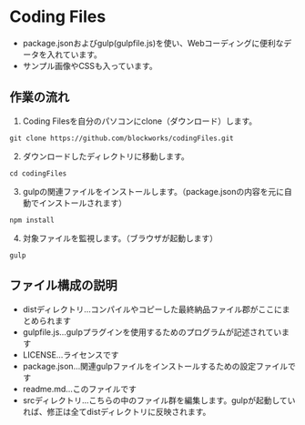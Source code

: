 # Coding Files

* package.jsonおよびgulp(gulpfile.js)を使い、Webコーディングに便利なデータを入れています。
* サンプル画像やCSSも入っています。

## 作業の流れ

1. Coding Filesを自分のパソコンにclone（ダウンロード）します。

``git clone https://github.com/blockworks/codingFiles.git``

2. ダウンロードしたディレクトリに移動します。

``cd codingFiles``

3. gulpの関連ファイルをインストールします。（package.jsonの内容を元に自動でインストールされます）

``npm install``

4. 対象ファイルを監視します。（ブラウザが起動します）

``gulp``


## ファイル構成の説明

* distディレクトリ…コンパイルやコピーした最終納品ファイル郡がここにまとめられます
* gulpfile.js…gulpプラグインを使用するためのプログラムが記述されています
* LICENSE…ライセンスです
* package.json…関連gulpファイルをインストールするための設定ファイルです
* readme.md…このファイルです
* srcディレクトリ…こちらの中のファイル群を編集します。gulpが起動していれば、修正は全てdistディレクトリに反映されます。